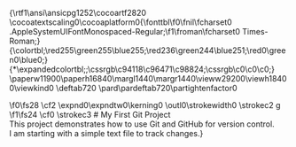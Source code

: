 {\rtf1\ansi\ansicpg1252\cocoartf2820
\cocoatextscaling0\cocoaplatform0{\fonttbl\f0\fnil\fcharset0 .AppleSystemUIFontMonospaced-Regular;\f1\froman\fcharset0 Times-Roman;}
{\colortbl;\red255\green255\blue255;\red236\green244\blue251;\red0\green0\blue0;}
{\*\expandedcolortbl;;\cssrgb\c94118\c96471\c98824;\cssrgb\c0\c0\c0;}
\paperw11900\paperh16840\margl1440\margr1440\vieww29200\viewh18400\viewkind0
\deftab720
\pard\pardeftab720\partightenfactor0

\f0\fs28 \cf2 \expnd0\expndtw0\kerning0
\outl0\strokewidth0 \strokec2 g
\f1\fs24 \cf0 \strokec3 # My First Git Project \
This project demonstrates how to use Git and GitHub for version control. \
I am starting with a simple text file to track changes.}